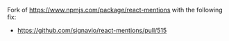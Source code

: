 Fork of https://www.npmjs.com/package/react-mentions with the following fix:

- https://github.com/signavio/react-mentions/pull/515
